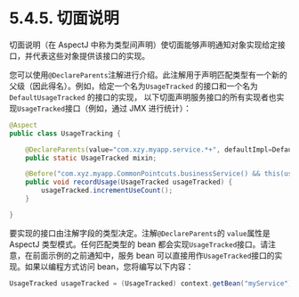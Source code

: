 # 5.4.5. 切面说明

切面说明（在 AspectJ 中称为类型间声明）使切面能够声明通知对象实现给定接口，并代表这些对象提供该接口的实现。

您可以使用`@DeclareParents`注解进行介绍。此注解用于声明匹配类型有一个新的父级（因此得名）。例如，给定一个名为`UsageTracked` 的接口和一个名为`DefaultUsageTracked` 的接口的实现， 以下切面声明服务接口的所有实现者也实现`UsageTracked`接口（例如，通过 JMX 进行统计）：

```java
@Aspect
public class UsageTracking {

    @DeclareParents(value="com.xzy.myapp.service.*+", defaultImpl=DefaultUsageTracked.class)
    public static UsageTracked mixin;

    @Before("com.xyz.myapp.CommonPointcuts.businessService() && this(usageTracked)")
    public void recordUsage(UsageTracked usageTracked) {
        usageTracked.incrementUseCount();
    }

}
```

要实现的接口由注解字段的类型决定。注解`@DeclareParents`的 `value`属性是 AspectJ 类型模式。任何匹配类型的 bean 都会实现`UsageTracked`接口。请注意，在前面示例的之前通知中，服务 bean 可以直接用作`UsageTracked`接口的实现。如果以编程方式访问 bean，您将编写以下内容：

```java
UsageTracked usageTracked = (UsageTracked) context.getBean("myService");
```
